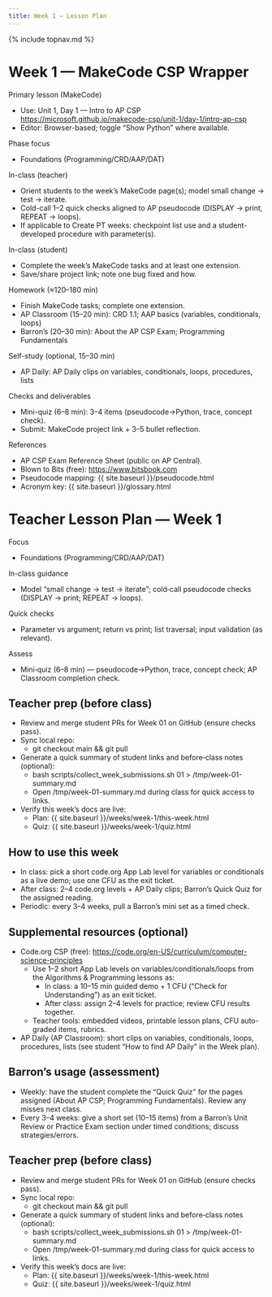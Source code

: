 ```yaml
---
title: Week 1 — Lesson Plan
---
```

{% include topnav.md %}

# Week 1 — MakeCode CSP Wrapper

Primary lesson (MakeCode)
- Use: Unit 1, Day 1 — Intro to AP CSP
  https://microsoft.github.io/makecode-csp/unit-1/day-1/intro-ap-csp
- Editor: Browser-based; toggle “Show Python” where available.

Phase focus
- Foundations (Programming/CRD/AAP/DAT)

In-class (teacher)
- Orient students to the week’s MakeCode page(s); model small change → test → iterate.
- Cold-call 1–2 quick checks aligned to AP pseudocode (DISPLAY → print, REPEAT → loops).
- If applicable to Create PT weeks: checkpoint list use and a student-developed procedure with parameter(s).

In-class (student)
- Complete the week’s MakeCode tasks and at least one extension.
- Save/share project link; note one bug fixed and how.

Homework (≈120–180 min)
- Finish MakeCode tasks; complete one extension.
- AP Classroom (15–20 min): CRD 1.1; AAP basics (variables, conditionals, loops)
- Barron’s (20–30 min): About the AP CSP Exam; Programming Fundamentals

Self-study (optional, 15–30 min)
- AP Daily: AP Daily clips on variables, conditionals, loops, procedures, lists

Checks and deliverables
- Mini-quiz (6–8 min): 3–4 items (pseudocode→Python, trace, concept check).
- Submit: MakeCode project link + 3–5 bullet reflection.

References
- AP CSP Exam Reference Sheet (public on AP Central).
- Blown to Bits (free): https://www.bitsbook.com
- Pseudocode mapping: {{ site.baseurl }}/pseudocode.html
- Acronym key: {{ site.baseurl }}/glossary.html


# Teacher Lesson Plan — Week 1

Focus
- Foundations (Programming/CRD/AAP/DAT)

In-class guidance
- Model “small change → test → iterate”; cold‑call pseudocode checks (DISPLAY → print; REPEAT → loops).

Quick checks
- Parameter vs argument; return vs print; list traversal; input validation (as relevant).

Assess
- Mini‑quiz (6–8 min) — pseudocode→Python, trace, concept check; AP Classroom completion check.

## Teacher prep (before class)
- Review and merge student PRs for Week 01 on GitHub (ensure checks pass).
- Sync local repo:
  - git checkout main && git pull
- Generate a quick summary of student links and before‑class notes (optional):
  - bash scripts/collect_week_submissions.sh 01 > /tmp/week-01-summary.md
  - Open /tmp/week-01-summary.md during class for quick access to links.
- Verify this week’s docs are live:
  - Plan: {{ site.baseurl }}/weeks/week-1/this-week.html
  - Quiz: {{ site.baseurl }}/weeks/week-1/quiz.html

## How to use this week
- In class: pick a short code.org App Lab level for variables or conditionals as a live demo; use one CFU as the exit ticket.
- After class: 2–4 code.org levels + AP Daily clips; Barron’s Quick Quiz for the assigned reading.
- Periodic: every 3–4 weeks, pull a Barron’s mini set as a timed check.

## Supplemental resources (optional)
- Code.org CSP (free): https://code.org/en-US/curriculum/computer-science-principles
  - Use 1–2 short App Lab levels on variables/conditionals/loops from the Algorithms & Programming lessons as:
    - In class: a 10–15 min guided demo + 1 CFU (“Check for Understanding”) as an exit ticket.
    - After class: assign 2–4 levels for practice; review CFU results together.
  - Teacher tools: embedded videos, printable lesson plans, CFU auto-graded items, rubrics.
- AP Daily (AP Classroom): short clips on variables, conditionals, loops, procedures, lists (see student “How to find AP Daily” in the Week plan).

## Barron’s usage (assessment)
- Weekly: have the student complete the “Quick Quiz” for the pages assigned (About AP CSP; Programming Fundamentals). Review any misses next class.
- Every 3–4 weeks: give a short set (10–15 items) from a Barron’s Unit Review or Practice Exam section under timed conditions; discuss strategies/errors.

## Teacher prep (before class)
- Review and merge student PRs for Week 01 on GitHub (ensure checks pass).
- Sync local repo:
  - git checkout main && git pull
- Generate a quick summary of student links and before‑class notes (optional):
  - bash scripts/collect_week_submissions.sh 01 > /tmp/week-01-summary.md
  - Open /tmp/week-01-summary.md during class for quick access to links.
- Verify this week’s docs are live:
  - Plan: {{ site.baseurl }}/weeks/week-1/this-week.html
  - Quiz: {{ site.baseurl }}/weeks/week-1/quiz.html
